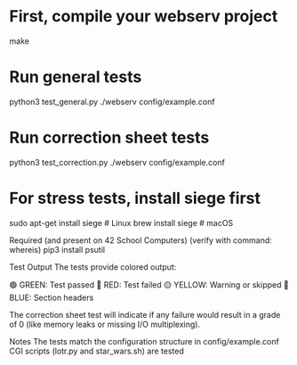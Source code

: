 # First, compile your webserv project
make

# Run general tests
python3 test_general.py ./webserv config/example.conf

# Run correction sheet tests  
python3 test_correction.py ./webserv config/example.conf

# For stress tests, install siege first
sudo apt-get install siege  # Linux
brew install siege  # macOS

Required (and present on 42 School Computers) (verify with command: whereis)
pip3 install psutil


Test Output
The tests provide colored output:

🟢 GREEN: Test passed
🔴 RED: Test failed
🟡 YELLOW: Warning or skipped
🔵 BLUE: Section headers

The correction sheet test will indicate if any failure would result in a grade of 0 (like memory leaks or missing I/O multiplexing).

Notes
The tests match the configuration structure in config/example.conf
CGI scripts (lotr.py and star_wars.sh) are tested
